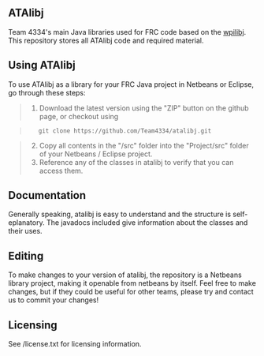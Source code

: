 ## ATAlibj

Team 4334's main Java libraries used for FRC code based on the [wpilibj](http://firstforge.wpi.edu/sf/projects/wpilib).
This repository stores all ATAlibj code and required material.

## Using ATAlibj

To use ATAlibj as a library for your FRC Java project in Netbeans or Eclipse, go through these steps:
> 1.  Download the latest version using the "ZIP" button on the github page, or checkout using

>        git clone https://github.com/Team4334/atalibj.git

> 2.  Copy all contents in the "/src" folder into the "Project/src" folder of your Netbeans / Eclipse project.
> 3.  Reference any of the classes in atalibj to verify that you can access them.

## Documentation

Generally speaking, atalibj is easy to understand and the structure is self-eplanatory. The javadocs included give information about the classes and their uses.

## Editing

To make changes to your version of atalibj, the repository is a Netbeans library project, making it openable from netbeans by itself. Feel free to make changes, but if they could be useful for other teams, please try and contact us to commit your changes!

## Licensing

See /license.txt for licensing information.
